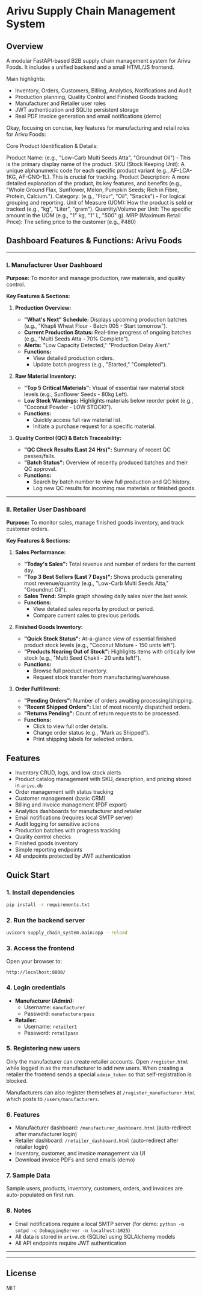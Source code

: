 # Arivu Supply Chain Management System

## Overview
A modular FastAPI-based B2B supply chain management system for Arivu Foods. It
includes a unified backend and a small HTML/JS frontend.

Main highlights:
- Inventory, Orders, Customers, Billing, Analytics, Notifications and Audit
- Production planning, Quality Control and Finished Goods tracking
- Manufacturer and Retailer user roles
- JWT authentication and SQLite persistent storage
- Real PDF invoice generation and email notifications (demo)

Okay, focusing on concise, key features for manufacturing and retail roles for Arivu Foods:

Core Product Identification & Details:

Product Name: (e.g., "Low-Carb Multi Seeds Atta", "Groundnut Oil") - This is the primary display name of the product.
SKU (Stock Keeping Unit): A unique alphanumeric code for each specific product variant (e.g., AF-LCA-1KG, AF-GNO-1L). This is crucial for tracking.
Product Description: A more detailed explanation of the product, its key features, and benefits (e.g., "Whole Ground Flax, Sunflower, Melon, Pumpkin Seeds; Rich in Fibre, Protein, Calcium.").
Category: (e.g., "Flour", "Oil", "Snacks") - For logical grouping and reporting.
Unit of Measure (UOM): How the product is sold or tracked (e.g., "kg", "Liter", "gram").
Quantity/Volume per Unit: The specific amount in the UOM (e.g., "1" kg, "1" L, "500" g).
MRP (Maximum Retail Price): The selling price to the customer (e.g., ₹480)

## Dashboard Features & Functions: Arivu Foods

---

### I. Manufacturer User Dashboard

**Purpose:** To monitor and manage production, raw materials, and quality control.

**Key Features & Sections:**

1.  **Production Overview:**
    * **"What's Next" Schedule:** Displays upcoming production batches (e.g., "Khapli Wheat Flour - Batch 005 - Start tomorrow").
    * **Current Production Status:** Real-time progress of ongoing batches (e.g., "Multi Seeds Atta - 70% Complete").
    * **Alerts:** "Low Capacity Detected," "Production Delay Alert."
    * **Functions:**
        * View detailed production orders.
        * Update batch progress (e.g., "Started," "Completed").

2.  **Raw Material Inventory:**
    * **"Top 5 Critical Materials":** Visual of essential raw material stock levels (e.g., Sunflower Seeds - 80kg Left).
    * **Low Stock Warnings:** Highlights materials below reorder point (e.g., "Coconut Powder - LOW STOCK!").
    * **Functions:**
        * Quickly access full raw material list.
        * Initiate a purchase request for a specific material.

3.  **Quality Control (QC) & Batch Traceability:**
    * **"QC Check Results (Last 24 Hrs)":** Summary of recent QC passes/fails.
    * **"Batch Status":** Overview of recently produced batches and their QC approval.
    * **Functions:**
        * Search by batch number to view full production and QC history.
        * Log new QC results for incoming raw materials or finished goods.

---

### II. Retailer User Dashboard

**Purpose:** To monitor sales, manage finished goods inventory, and track customer orders.

**Key Features & Sections:**

1.  **Sales Performance:**
    * **"Today's Sales":** Total revenue and number of orders for the current day.
    * **"Top 3 Best Sellers (Last 7 Days)":** Shows products generating most revenue/quantity (e.g., "Low-Carb Multi Seeds Atta," "Groundnut Oil").
    * **Sales Trend:** Simple graph showing daily sales over the last week.
    * **Functions:**
        * View detailed sales reports by product or period.
        * Compare current sales to previous periods.

2.  **Finished Goods Inventory:**
    * **"Quick Stock Status":** At-a-glance view of essential finished product stock levels (e.g., "Coconut Mixture - 150 units left").
    * **"Products Nearing Out of Stock":** Highlights items with critically low stock (e.g., "Multi Seed Chakli - 20 units left!").
    * **Functions:**
        * Browse full product inventory.
        * Request stock transfer from manufacturing/warehouse.

3.  **Order Fulfillment:**
    * **"Pending Orders":** Number of orders awaiting processing/shipping.
    * **"Recent Shipped Orders":** List of most recently dispatched orders.
    * **"Returns Pending":** Count of return requests to be processed.
    * **Functions:**
        * Click to view full order details.
        * Change order status (e.g., "Mark as Shipped").
        * Print shipping labels for selected orders.

## Features
- Inventory CRUD, logs, and low stock alerts
- Product catalog management with SKU, description, and pricing stored in `arivu.db`
- Order management with status tracking
- Customer management (basic CRM)
- Billing and invoice management (PDF export)
- Analytics dashboards for manufacturer and retailer
- Email notifications (requires local SMTP server)
- Audit logging for sensitive actions
- Production batches with progress tracking
- Quality control checks
- Finished goods inventory
- Simple reporting endpoints
- All endpoints protected by JWT authentication

## Quick Start

### 1. Install dependencies
```bash
pip install -r requirements.txt
```

### 2. Run the backend server
```bash
uvicorn supply_chain_system.main:app --reload
```

### 3. Access the frontend
Open your browser to:
```
http://localhost:8000/
```

### 4. Login credentials
- **Manufacturer (Admin):**
  - Username: `manufacturer`
  - Password: `manufacturerpass`
- **Retailer:**
  - Username: `retailer1`
  - Password: `retailpass`

### 5. Registering new users
Only the manufacturer can create retailer accounts. Open `/register.html` while logged in as
the manufacturer to add new users. When creating a retailer the frontend sends a special
`admin_token` so that self-registration is blocked.

Manufacturers can also register themselves at `/register_manufacturer.html` which
posts to `/users/manufacturers`.

### 6. Features
 - Manufacturer dashboard: `/manufacturer_dashboard.html` (auto-redirect after manufacturer login)
- Retailer dashboard: `/retailer_dashboard.html` (auto-redirect after retailer login)
- Inventory, customer, and invoice management via UI
- Download invoice PDFs and send emails (demo)

### 7. Sample Data
Sample users, products, inventory, customers, orders, and invoices are auto-populated on first run.

### 8. Notes
- Email notifications require a local SMTP server (for demo: `python -m smtpd -c DebuggingServer -n localhost:1025`)
- All data is stored in `arivu.db` (SQLite) using SQLAlchemy models
- All API endpoints require JWT authentication

---


---

## License
MIT
